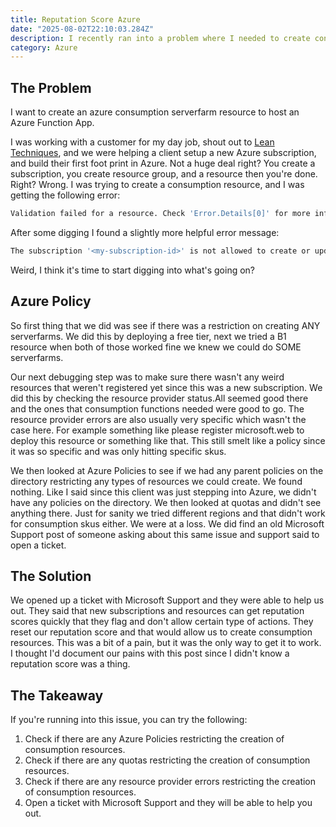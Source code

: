 ```yaml
---
title: Reputation Score Azure
date: "2025-08-02T22:10:03.284Z"
description: I recently ran into a problem where I needed to create consumption resources for a customer. However, due to a low reputation score, I was unable to do so.
category: Azure
---
```

## The Problem
I want to create an azure consumption serverfarm resource to host an Azure Function App.

I was working with a customer for my day job, shout out to [Lean Techniques](https://www.leantechniques.com/), and we were helping a client setup a new Azure subscription, and build their first foot print in Azure. Not a huge deal right? You create a subscription, you create resource group, and a resource then you're done. Right? Wrong. I was trying to create a consumption resource, and I was getting the following error:

``` bash
Validation failed for a resource. Check 'Error.Details[0]' for more information. 
```
After some digging I found a slightly more helpful error message:

``` bash
The subscription '<my-subscription-id>' is not allowed to create or update the serverfarm.
```
Weird, I think it's time to start digging into what's going on?


## Azure Policy
So first thing that we did was see if there was a restriction on creating ANY serverfarms. We did this by deploying a free tier, next we tried a B1 resource when both of those worked fine we knew we could do SOME serverfarms. 

Our next debugging step was to make sure there wasn't any weird resources that weren't registered yet since this was a new subscription. We did this by checking the resource provider status.All seemed good there and the ones that consumption functions needed were good to go. The resource provider errors are also usually very specific which wasn't the case here. For example something like please register microsoft.web to deploy this resource or something like that. This still smelt like a policy since it was so specific and was only hitting specific skus.

We then looked at Azure Policies to see if we had any parent policies on the directory restricting any types of resources we could create. We found nothing. Like I said since this client was just stepping into Azure, we didn't have any policies on the directory. We then looked at quotas and didn't see anything there. Just for sanity we tried different regions and that didn't work for consumption skus either. We were at a loss. We did find an old Microsoft Support post of someone asking about this same issue and support said to open a ticket.

## The Solution
We opened up a ticket with Microsoft Support and they were able to help us out. They said that new subscriptions and resources can get reputation scores quickly that they flag and don't allow certain type of actions. They reset our reputation score and that would allow us to create consumption resources. This was a bit of a pain, but it was the only way to get it to work. I thought I'd document our pains with this post since I didn't know a reputation score was a thing.

## The Takeaway
If you're running into this issue, you can try the following:

1. Check if there are any Azure Policies restricting the creation of consumption resources.
2. Check if there are any quotas restricting the creation of consumption resources.
3. Check if there are any resource provider errors restricting the creation of consumption resources.
4. Open a ticket with Microsoft Support and they will be able to help you out.